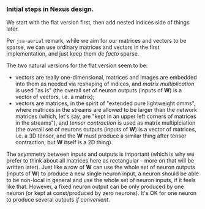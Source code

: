 ### Initial steps in Nexus design.

We start with the flat version first, then add nested indices side of things later.

Per `jsa-aerial` remark, while we aim for our matrices and vectors to be sparse, we can use ordinary matrices and vectors 
in the first implementation, and just keep them _de facto_ sparse.

The two natural versions for the flat version seem to be: 
  * vectors are really one-dimensional, matrices and images are embedded into them as needed via reshaping of indices, and _matrix multiplication_ is used "as is" (the overall set of neuron outputs (inputs of **W**) is a vector of vectors, i.e. a matrix);
  * vectors are matrices, in the spirit of "extended pure lightweight dmms", where matrices in the streams are allowed to be larger than 
    the network matrices (which, let's say, are "kept in an upper left corners of matrices in the streams"), and _tensor contraction_ is used as matrix multiplciation (the overall set of neurons outputs (inputs of **W**) is a vector of matrices, i.e. a 3D tensor, and the **W** must produce a similar thing after tensor contraction, but **W** itself is a 2D thing).
    
The asymmetry between inputs and outputs is important (which is why we prefer to think about all matrices here as rectangular - more on that will be written later). Just like a row of **W** can use the whole set of neuron outputs (inputs of **W**) to produce a new single neuron input, a neuron should be able to be non-local in general and use the whole set of neuron inputs, if it feels like that. However, a fixed neuron output can be only produced by one neuron (or kept at const/produced by zero neurons). It's OK for one neuron to produce several outputs _if convenient_. 
